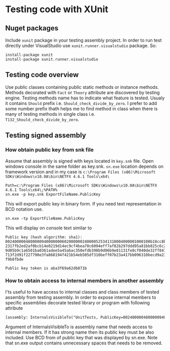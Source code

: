 # Testing code with XUnit
## Nuget packages

Include `xunit` package in your testing assembly project. In order to run test directly under VisualStudio use `xunit.runner.visualstudio` package. So:

```
install-package xunit
install-package xunit.runner.visualstudio
```
## Testing code overview
Use public classes containing public static methods or instance methods. Methods decorated with `Fact` or `Theory` attribute are discovered by testing engine. Testing methods name has to indicate what feature is tested. Usualy it contains `Should` prefix i.e. `Should_check_divide_by_zero`. I prefer to add some number prefix thath helps me to find method in class when there is many of testing methods in single class i.e. `T132_Should_check_divide_by_zero`. 
## Testing signed assembly
### How obtain public key from snk file

Assume that assembly is signed with keys located in `key.snk` file. Open windows console in the same folder as key.snk.
`sn.exe` location depends on framework version and in my case is `c:\Program Files (x86)\Microsoft SDKs\Windows\v10.0A\bin\NETFX 4.6.1 Tools\x64\`

```
Path=c:\Program Files (x86)\Microsoft SDKs\Windows\v10.0A\bin\NETFX 4.6.1 Tools\x64\;%PATH%
sn.exe -p key.snk ExportFileName.PublicKey
```
This will export public key in binary form. If you need text representation in BCD notation use.
```
sn.exe -tp ExportFileName.PublicKey
```
This will display on console text similar to 
```
Public key (hash algorithm: sha1):
0024000004800000940000000602000000240000525341310004000001000100b18cc8b959a8c8
2317fb2ed2af0bcb14e0219d14ec9cf4bea70c6094eff7af82b297ddd95a81bb825c6c2ea84353
9d05b9c1a6501ba0361adee5a45abac350efdb398b9d06b9e81131fe8cf040de32ff847e9499c9
713f2d91f227790e3fa868194f421b54eb505df310beff07b23a417bb096310becd9a23dd1f974
f9b8fbde

Public key token is aba3f69a62db871b

```
### How to obtain access to internal members in another assembly
I'ts useful to have access to internal classes and class members of tested assembly from testing assembly. In order to expose internal members to specific assemblies decorate tested library or program with following attribute
```
[assembly: InternalsVisibleTo("UnitTests, PublicKey=0024000004800000940000000602000000240000525341310004000001000100b18cc8b959a8c82317fb2ed2af0bcb14e0219d14ec9cf4bea70c6094eff7af82b297ddd95a81bb825c6c2ea843539d05b9c1a6501ba0361adee5a45abac350efdb398b9d06b9e81131fe8cf040de32ff847e9499c9713f2d91f227790e3fa868194f421b54eb505df310beff07b23a417bb096310becd9a23dd1f974f9b8fbde")]
```
Argument of InternalsVisibleTo is assembly name that needs access to internal members. If it has strong name then its public key must be also included. Use BCD from of public key that was displayed by sn.exe. Note that sn.exe output contains unnecessary spaces that needs to be removed.

